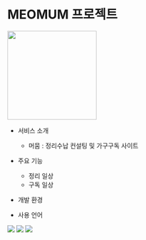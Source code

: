 # MEOMUM 프로젝트

<img src="https://user-images.githubusercontent.com/121777501/232710693-72592f34-3d98-425d-adf8-12236ebe688a.png" width="200" height="200"/>

- 서비스 소개
  - 머뭄 : 정리수납 컨설팅 및 가구구독 사이트
- 주요 기능
  - 정리 일상
  - 구독 일상
- 개발 환경



- 사용 언어
<img src="https://img.shields.io/badge/Java-61DAFB?style=flat&logo=React&logoColor=white"/>	
<img src="https://img.shields.io/badge/HTML5-E34F26?style=flat&logo=HTML5&logoColor=white" />
<img src="https://img.shields.io/badge/CSS3-1572B6?style=flat&logo=CSS3&logoColor=white" />
